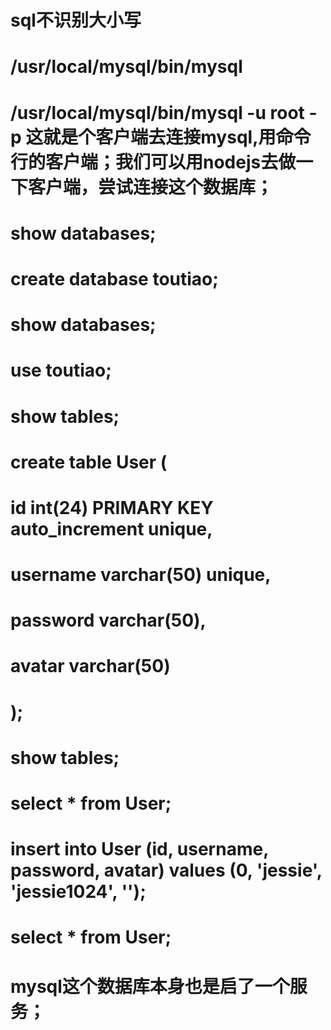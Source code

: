 # sql不识别大小写
# /usr/local/mysql/bin/mysql
# /usr/local/mysql/bin/mysql -u root -p 这就是个客户端去连接mysql,用命令行的客户端；我们可以用nodejs去做一下客户端，尝试连接这个数据库；
# show databases;
# create database toutiao;
# show databases;
# use toutiao;
# show tables;
# create table User (
#     id int(24) PRIMARY KEY auto_increment unique,
#     username varchar(50) unique,
#     password varchar(50),
#     avatar varchar(50)
# );
# show tables;
# select * from User;
# insert into User (id, username, password, avatar) values (0, 'jessie', 'jessie1024', '');
# select * from User;
# mysql这个数据库本身也是启了一个服务；